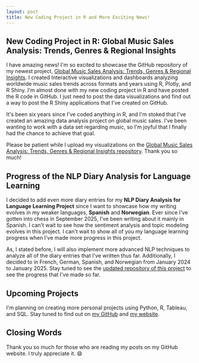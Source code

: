 ```yaml
---
layout: post
title: New Coding Project in R and More Exciting News!
---
```


## New Coding Project in R: Global Music Sales Analysis: Trends, Genres & Regional Insights
I have amazing news! I'm so excited to showcase the GitHub repository of my newest project, [Global Music Sales Analysis: Trends, Genres & Regional Insights](https://github.com/hgbidon/Music-Sales-Analysis). I created Interactive visualizations and dashboards analyzing worldwide music sales trends across formats and years using R, Plotly, and R Shiny. I'm almost done with my new coding project in R and have posted the R code in GitHub. I just need to post the data visualizations and find out a way to post the R Shiny applications that I've created on GitHub.

It's been six years since I've coded anything in R, and I'm stoked that I've created an amazing data analysis project on global music sales. I've been wanting to work with a data set regarding music, so I'm joyful that I finally had the chance to achieve that goal. 

Please be patient while I upload my visualizations on the [Global Music Sales Analysis: Trends, Genres & Regional Insights repository](https://github.com/hgbidon/Music-Sales-Analysis). Thank you so much!

## Progress of the NLP Diary Analysis for Language Learning
I decided to add even more diary entries for my <strong>NLP Diary Analysis for Language Learning Project</strong> since I want to showcase how my writing evolves in my weaker languages, <strong>Spanish</strong> and <strong>Norwegian</strong>. Ever since I've gotten into chess in September 2025, I've been writing about it mainly in Spanish. I can't wait to see how the sentiment analysis and topic modeling evolves in this project. I can't wait to show all of you my language learning progress when I've made more progress in this project. 

As, I stated before, I will also implement more advanced NLP techniques to analyze all of the diary entries that I've written thus far. Additionally, I decided to in French, German, Spanish, and Norwegian from January 2024 to January 2025. Stay tuned to see the [updated repository of this project](https://github.com/hgbidon/NLP-Diary-Analysis-for-Language-Learning) to see the progress that I've made so far.

## Upcoming Projects
I'm planning on creating more personal projects using Python, R, Tableau, and SQL. Stay tuned to find out on [my GitHub](https://github.com/hgbidon/) and [my website](https://hgbidon.github.io). 

## Closing Words 
Thank you so much for those who are reading my posts on my GitHub website. I truly appreciate it. 😄



